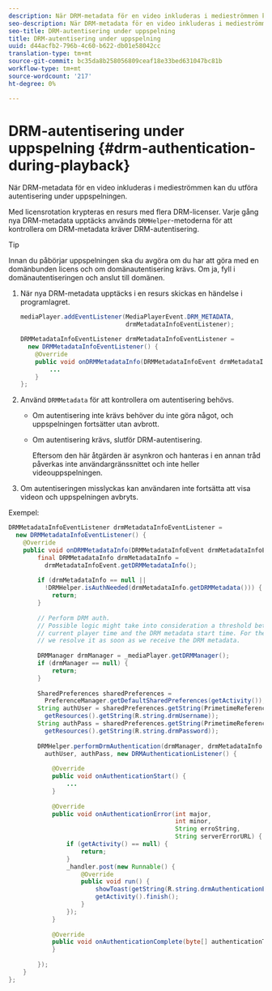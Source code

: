 ```yaml
---
description: När DRM-metadata för en video inkluderas i medieströmmen kan du utföra autentisering under uppspelningen.
seo-description: När DRM-metadata för en video inkluderas i medieströmmen kan du utföra autentisering under uppspelningen.
seo-title: DRM-autentisering under uppspelning
title: DRM-autentisering under uppspelning
uuid: d44acfb2-796b-4c60-b622-db01e58042cc
translation-type: tm+mt
source-git-commit: bc35da8b258056809ceaf18e33bed631047bc81b
workflow-type: tm+mt
source-wordcount: '217'
ht-degree: 0%

---
```



# DRM-autentisering under uppspelning {#drm-authentication-during-playback}

När DRM-metadata för en video inkluderas i medieströmmen kan du utföra autentisering under uppspelningen.

Med licensrotation krypteras en resurs med flera DRM-licenser. Varje gång nya DRM-metadata upptäcks används `DRMHelper`-metoderna för att kontrollera om DRM-metadata kräver DRM-autentisering.

>[!TIP]
>
>Innan du påbörjar uppspelningen ska du avgöra om du har att göra med en domänbunden licens och om domänautentisering krävs. Om ja, fyll i domänautentiseringen och anslut till domänen.

1. När nya DRM-metadata upptäcks i en resurs skickas en händelse i programlagret.

   ```java
   mediaPlayer.addEventListener(MediaPlayerEvent.DRM_METADATA,  
                                drmMetadataInfoEventListener); 
   
   DRMMetadataInfoEventListener drmMetadataInfoEventListener =  
     new DRMMetadataInfoEventListener() { 
       @Override 
       public void onDRMMetadataInfo(DRMMetadataInfoEvent drmMetadataInfoEvent) { 
           ... 
       } 
   };
   ```

1. Använd `DRMMetadata` för att kontrollera om autentisering behövs.

   * Om autentisering inte krävs behöver du inte göra något, och uppspelningen fortsätter utan avbrott.
   * Om autentisering krävs, slutför DRM-autentisering.

      Eftersom den här åtgärden är asynkron och hanteras i en annan tråd påverkas inte användargränssnittet och inte heller videouppspelningen.

1. Om autentiseringen misslyckas kan användaren inte fortsätta att visa videon och uppspelningen avbryts.

<!--<a id="example_939B95F831A245869F9248E2767F260C"></a>-->

Exempel:

```java
DRMMetadataInfoEventListener drmMetadataInfoEventListener =  
  new DRMMetadataInfoEventListener() { 
    @Override 
    public void onDRMMetadataInfo(DRMMetadataInfoEvent drmMetadataInfoEvent) { 
        final DRMMetadataInfo drmMetadataInfo =  
          drmMetadataInfoEvent.getDRMMetadataInfo(); 
 
        if (drmMetadataInfo == null ||  
          !DRMHelper.isAuthNeeded(drmMetadataInfo.getDRMMetadata())) { 
            return; 
        } 
 
        // Perform DRM auth. 
        // Possible logic might take into consideration a threshold between the  
        // current player time and the DRM metadata start time. For the time being,  
        // we resolve it as soon as we receive the DRM metadata. 
 
        DRMManager drmManager = _mediaPlayer.getDRMManager(); 
        if (drmManager == null) { 
            return; 
        } 
 
        SharedPreferences sharedPreferences =  
          PreferenceManager.getDefaultSharedPreferences(getActivity()); 
        String authUser = sharedPreferences.getString(PrimetimeReference.SETTINGS_DRM_USERNAME,  
          getResources().getString(R.string.drmUsername)); 
        String authPass = sharedPreferences.getString(PrimetimeReference.SETTINGS_DRM_PASSWORD,  
          getResources().getString(R.string.drmPassword)); 
 
        DRMHelper.performDrmAuthentication(drmManager, drmMetadataInfo.getDRMMetadata(),  
          authUser, authPass, new DRMAuthenticationListener() { 
 
            @Override 
            public void onAuthenticationStart() { 
                ... 
            } 
 
            @Override 
            public void onAuthenticationError(int major,  
                                              int minor,  
                                              String erroString,  
                                              String serverErrorURL) { 
                if (getActivity() == null) { 
                    return; 
                } 
                _handler.post(new Runnable() { 
                    @Override 
                    public void run() { 
                        showToast(getString(R.string.drmAuthenticationError)); 
                        getActivity().finish(); 
                    } 
                }); 
            } 
 
            @Override 
            public void onAuthenticationComplete(byte[] authenticationToken) { 
            } 
 
        }); 
    } 
}; 
```
